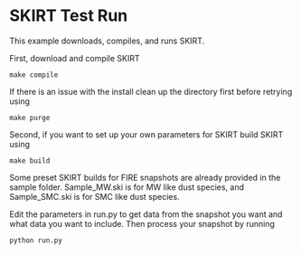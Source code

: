 # SKIRT Test Run

This example downloads, compiles, and runs SKIRT.

First, download and compile SKIRT
```console
make compile
```

If there is an issue with the install clean up the directory first before retrying using
```console
make purge
```

Second, if you want to set up your own parameters for SKIRT build SKIRT using
```console
make build
```

Some preset SKIRT builds for FIRE snapshots are already provided in the sample folder. Sample_MW.ski is for MW like dust species, and Sample_SMC.ski is for SMC like dust species.

Edit the parameters in run.py to get data from the snapshot you want and what data you want to include. Then process your snapshot by running
```console
python run.py
```



